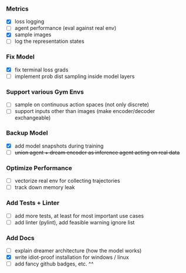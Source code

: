 
### Metrics
- [x] loss logging
- [ ] agent performance (eval against real env)
- [x] sample images
- [ ] log the representation states

### Fix Model
- [x] fix terminal loss grads
- [ ] implement prob dist sampling inside model layers

### Support various Gym Envs
- [ ] sample on continuous action spaces (not only discrete)
- [ ] support inputs other than images (make encoder/decoder exchangeable)

### Backup Model
- [x] add model snapshots during training
- [ ] ~~union agent + dream encoder as inference agent acting on real data~~

### Optimize Performance
- [ ] vectorize real env for collecting trajectories
- [ ] track down memory leak

### Add Tests + Linter
- [ ] add more tests, at least for most important use cases
- [ ] add linter (pylint), add feasible warning ignore list

### Add Docs
- [ ] explain dreamer architecture (how the model works)
- [x] write idiot-proof installation for windows / linux
- [ ] add fancy github badges, etc. ^^
